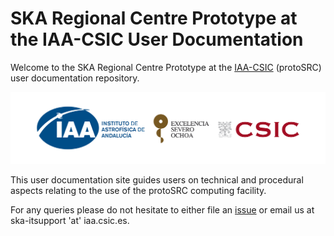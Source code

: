 # SKA Regional Centre Prototype at the IAA-CSIC User Documentation

Welcome to the SKA Regional Centre Prototype at the [IAA-CSIC](https://www.iaa.csic.es) (protoSRC) user documentation repository. 

![](images/IAA-logo.png)

This user documentation site guides users on technical and procedural aspects relating to the use of the protoSRC computing facility.  

For any queries please do not hesitate to either file an [issue](https://github.com/spsrc/spsrc_user_docs/issues) or email us at ska-itsupport 'at' iaa.csic.es. 
